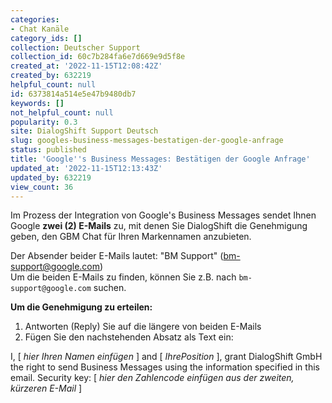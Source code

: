 ```yaml
---
categories:
- Chat Kanäle
category_ids: []
collection: Deutscher Support
collection_id: 60c7b284fa6e7d669e9d5f8e
created_at: '2022-11-15T12:08:42Z'
created_by: 632219
helpful_count: null
id: 6373814a514e5e47b9480db7
keywords: []
not_helpful_count: null
popularity: 0.3
site: DialogShift Support Deutsch
slug: googles-business-messages-bestatigen-der-google-anfrage
status: published
title: 'Google''s Business Messages: Bestätigen der Google Anfrage'
updated_at: '2022-11-15T12:13:43Z'
updated_by: 632219
view_count: 36
---
```


Im Prozess der Integration von Google's Business Messages sendet Ihnen Google **zwei (2) E-Mails** zu, mit denen Sie DialogShift die Genehmigung geben, den GBM Chat für Ihren Markennamen anzubieten.

Der Absender beider E-Mails lautet: "BM Support" ([bm-support@google.com](<mailto:bm-support@google.com>))  
Um die beiden E-Mails zu finden, können Sie z.B. nach `bm-support@google.com` suchen.

 **Um die Genehmigung zu erteilen:**  
1. Antworten (Reply) Sie auf die längere von beiden E-Mails  
2. Fügen Sie den nachstehenden Absatz als Text ein:

I, [ _hier Ihren Namen einfügen_ ] and [ _IhrePosition_ ], grant DialogShift GmbH the right to send Business Messages using the information specified in this email. Security key: [ _hier den Zahlencode einfügen aus der zweiten, kürzeren E-Mail_ ]
